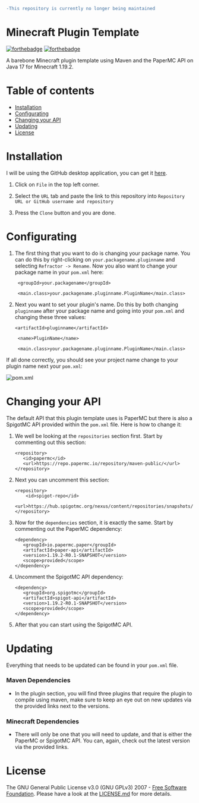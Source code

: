 ```diff
-This repository is currently no longer being maintained
```

# Minecraft Plugin Template

[![forthebadge](https://forthebadge.com/images/badges/made-with-java.svg)](https://forthebadge.com)
[![forthebadge](http://forthebadge.com/images/badges/built-with-love.svg)](http://forthebadge.com)

A barebone Minecraft plugin template using Maven and the PaperMC API on Java 17 for Minecraft 1.19.2.

# Table of contents

- [Installation](#installation)
- [Configurating](#configurating)
- [Changing your API](#Changing-your-API)
- [Updating](#Updating)
- [License](#license)

# Installation

I will be using the GitHub desktop application, you can get it [here](https://desktop.github.com/).

1. Click on `File` in the top left corner.


2. Select the `URL` tab and paste the link to this repository into `Repository URL or GitHub username and repository`


3. Press the `Clone` button and you are done.

# Configurating

1. The first thing that you want to do is changing your package name. You can do this by right-clicking
   on `your.packagename.pluginname` and selecting `Refractor -> Rename`. Now you also want to change your package name
   in your `pom.xml` here:

   ```
    <groupId>your.packagename</groupId>
    ```

   ```
    <main.class>your.packagename.pluginname.PluginName</main.class>
   ```


2. Next you want to set your plugin's name. Do this by both changing `pluginname` after your package name and going into
   your `pom.xml` and changing these three values:

    ```
    <artifactId>pluginname</artifactId>
   ```

   ```
    <name>PluginName</name>
   ```

   ```
    <main.class>your.packagename.pluginname.PluginName</main.class>
   ```

If all done correctly, you should see your project name change to your plugin name next your `pom.xml`:

![pom.xml](https://i.imgur.com/h2lHivk.png)

# Changing your API

The default API that this plugin template uses is PaperMC but there is also a SpigotMC API provided within the `pom.xml`
file. Here is how to change it:

1. We well be looking at the `repositories` section first. Start by commenting out this section:

    ```
   <repository>
       <id>papermc</id>
       <url>https://repo.papermc.io/repository/maven-public/</url>
   </repository>
   ```

2. Next you can uncomment this section:

    ```
    <repository>
        <id>spigot-repo</id>
        <url>https://hub.spigotmc.org/nexus/content/repositories/snapshots/</url>
    </repository>
   ```

3. Now for the `dependencies` section, it is exactly the same. Start by commenting out the PaperMC dependency:

    ```
   <dependency>
       <groupId>io.papermc.paper</groupId>
       <artifactId>paper-api</artifactId>
       <version>1.19.2-R0.1-SNAPSHOT</version>
       <scope>provided</scope>
   </dependency>
   ```

4. Uncomment the SpigotMC API dependency:

    ```
   <dependency>
       <groupId>org.spigotmc</groupId>
       <artifactId>spigot-api</artifactId>
       <version>1.19.2-R0.1-SNAPSHOT</version>
       <scope>provided</scope>
   </dependency>
   ```

5. After that you can start using the SpigotMC API.

# Updating

Everything that needs to be updated can be found in your `pom.xml` file.

### Maven Dependencies

* In the plugin section, you will find three plugins that require the plugin to compile using maven, make sure to keep
  an eye out on new updates via the provided links next to the versions.

### Minecraft Dependencies

* There will only be one that you will need to update, and that is either the PaperMC or SpigotMC API. You can, again,
  check out the latest version via the provided links.

# License

The GNU General Public License v3.0 (GNU GPLv3) 2007 - [Free Software Foundation](https://fsf.org/).
Please have a look at the [LICENSE.md](LICENSE.md) for more details.
